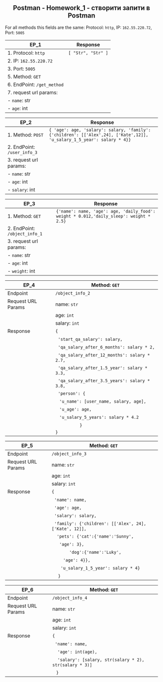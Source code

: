 <h2 align="center"> Postman - Homework_1 - створити запити в Postman </h2>

For all methods this fields are the same: Protocol: `http`, IP: `162.55.220.72`, Port: `5005`


| EP_1 |            Response |                           
| --- |                --- |
| 1. Protocol: `http`      |       `[ "Str", "Str" ]` |
| 2. IP: `162.55.220.72` |      |
| 3. Port: `5005` | |
| 5. Method: `GET` | |
| 6. EndPoint: `/get_method` | |
| 7. request url params: | |
| - `name`: str | |
| - `age`: int| |


| EP_2 | Response |
| --- | --- | 
| 1. Method: `POST` | `{ 'age': age, 'salary': salary, 'family': {'children': [['Alex',24], ['Kate',12]], 'u_salary_1_5_year': salary * 4}}` | 
| 2. EndPoint: `/user_info_3` | | 
| 3. request url params: | |
| - `name`: str | | 
| - `age`: int| | | 
| - `salary`: int| | 


| EP_3 | Response |
| --- | --- | 
| 1. Method: `GET` | `{'name': name, 'age': age, 'daily_food': weight * 0.012,'daily_sleep': weight * 2.5}` | 
| 2. EndPoint: `/object_info_1` | | 
| 3. request url params: | |
| - `name`: str | | 
| - `age`: int| | | 
| - `weight`: int| | 


| EP_4 | Method: `GET`  |
| --- | --- | 
| Endpoint          |`/object_info_2`                                              |
| Request URL Params| name: `str`                                                   |
|                   | age: `int`                                                    |
|                   | salary: `int`                                                 |
| Response          | `{`                                                        |
|                   | &nbsp;&nbsp;`'start_qa_salary': salary,`         |
|                   | &nbsp;&nbsp;`'qa_salary_after_6_months': salary * 2,`|
|                   | &nbsp;&nbsp;`'qa_salary_after_12_months': salary * 2.7,`|
|                   | &nbsp;&nbsp;`'qa_salary_after_1.5_year': salary * 3.3,`|
|                   | &nbsp;&nbsp;`'qa_salary_after_3.5_years': salary * 3.8,`|
|                   | &nbsp;&nbsp;`'person': {`                          |
|                   | &nbsp;&nbsp;&nbsp;`'u_name': [user_name, salary, age],` |
|                   | &nbsp;&nbsp;&nbsp;`'u_age': age,`|
|                   | &nbsp;&nbsp;&nbsp;`'u_salary_5_years': salary * 4.2`|
|                   | &emsp;&emsp;&emsp;&emsp;&emsp;`}`                                   |
|                   | `}`                                                        |


| EP_5 | Method: `GET`  |
| --- | --- | 
| Endpoint          |`/object_info_3`                                              |
| Request URL Params| name: `str`                                                   |
|                   |  age: `int`                                                    |
|                   | salary: `int`                                                 |
| Response          | `{ `                                                        |
|                   | &nbsp;&nbsp;`'name': name,`         |
|                   | &nbsp;&nbsp;`'age': age,`         |
|                   | &nbsp;&nbsp;`'salary': salary,`|
|                   | &nbsp;&nbsp;`'family': {'children': [['Alex', 24], ['Kate', 12]],`|
|                   | &nbsp;&nbsp;` 'pets': {'cat':{'name':'Sunny',`|
|                   | &nbsp;&nbsp;`  'age': 3},`|
|                   | &nbsp;&nbsp;`      'dog':{'name':'Luky',`                          |
|                   | &nbsp;&nbsp;&nbsp;`   'age': 4}},` |
|                   | &nbsp;&nbsp;&nbsp;`  'u_salary_1_5_year': salary * 4}`|
|                   | &nbsp;&nbsp;&nbsp;` }`|


| EP_6 | Method: `GET`  |
| --- | --- | 
| Endpoint          |`/object_info_4`                                              |
| Request URL Params| name: `str`                                                   |
|                   |  age: `int`                                                    |
|                   | salary: `int`                                                 |
| Response          | `{ `                                                        |
|                   | &nbsp;&nbsp;`'name': name,`         |
|                   | &nbsp;&nbsp;` 'age': int(age),`         |
|                   | &nbsp;&nbsp;` 'salary': [salary, str(salary * 2), str(salary * 3)]`|
|                   | &nbsp;` }`|







